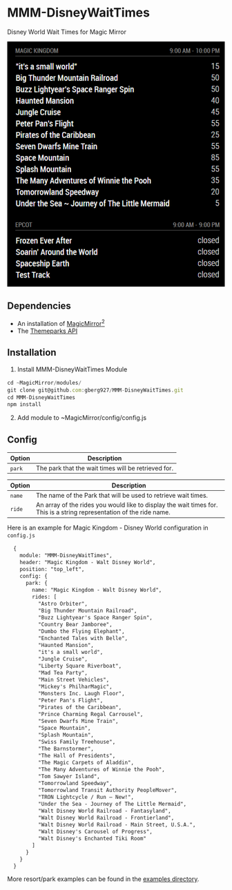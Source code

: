 # MMM-DisneyWaitTimes

Disney World Wait Times for Magic Mirror

![alt text](https://github.com/gberg927/MMM-DisneyWaitTimes/blob/master/wait-times-demo.png)

## Dependencies

- An installation of [MagicMirror<sup>2</sup>](https://github.com/MichMich/MagicMirror)
- The [Themeparks API](https://github.com/cubehouse/themeparks)

## Installation

1. Install MMM-DisneyWaitTimes Module

```javascript
cd ~MagicMirror/modules/
git clone git@github.com:gberg927/MMM-DisneyWaitTimes.git
cd MMM-DisneyWaitTimes
npm install
```

2. Add module to ~MagicMirror/config/config.js

## Config

| **Option** | **Description**                                     |
| ---------- | --------------------------------------------------- |
| `park`     | The park that the wait times will be retrieved for. |

| Option | Description                                                                                                           |
| ------ | --------------------------------------------------------------------------------------------------------------------- |
| `name` | The name of the Park that will be used to retrieve wait times.                                                        |
| `ride` | An array of the rides you would like to display the wait times for. This is a string representation of the ride name. |

Here is an example for Magic Kingdom - Disney World configuration in `config.js`

```
  {
    module: "MMM-DisneyWaitTimes",
    header: "Magic Kingdom - Walt Disney World",
    position: "top_left",
    config: {
      park: {
        name: "Magic Kingdom - Walt Disney World",
        rides: [
          "Astro Orbiter",
          "Big Thunder Mountain Railroad",
          "Buzz Lightyear's Space Ranger Spin",
          "Country Bear Jamboree",
          "Dumbo the Flying Elephant",
          "Enchanted Tales with Belle",
          "Haunted Mansion",
          "it's a small world",
          "Jungle Cruise",
          "Liberty Square Riverboat",
          "Mad Tea Party",
          "Main Street Vehicles",
          "Mickey's PhilharMagic",
          "Monsters Inc. Laugh Floor",
          "Peter Pan's Flight",
          "Pirates of the Caribbean",
          "Prince Charming Regal Carrousel",
          "Seven Dwarfs Mine Train",
          "Space Mountain",
          "Splash Mountain",
          "Swiss Family Treehouse",
          "The Barnstormer",
          "The Hall of Presidents",
          "The Magic Carpets of Aladdin",
          "The Many Adventures of Winnie the Pooh",
          "Tom Sawyer Island",
          "Tomorrowland Speedway",
          "Tomorrowland Transit Authority PeopleMover",
          "TRON Lightcycle / Run – New!",
          "Under the Sea - Journey of The Little Mermaid",
          "Walt Disney World Railroad - Fantasyland",
          "Walt Disney World Railroad - Frontierland",
          "Walt Disney World Railroad - Main Street, U.S.A.",
          "Walt Disney's Carousel of Progress",
          "Walt Disney's Enchanted Tiki Room"
        ]
      }
    }
  }
```

More resort/park examples can be found in the [examples directory](https://github.com/gberg927/MMM-DisneyWaitTimes/tree/master/examples).
